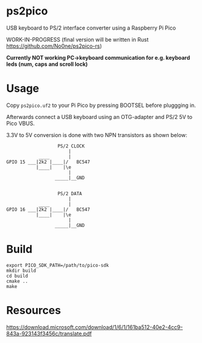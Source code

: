 # ps2pico
USB keyboard to PS/2 interface converter using a Raspberry Pi Pico

WORK-IN-PROGRESS
(final version will be written in Rust https://github.com/No0ne/ps2pico-rs)

**Currently NOT working PC->keyboard communication for e.g. keyboard leds (num, caps and scroll lock)**

# Usage
Copy `ps2pico.uf2` to your Pi Pico by pressing BOOTSEL before pluggging in.

Afterwards connect a USB keyboard using an OTG-adapter and PS/2 5V to Pico VBUS.

3.3V to 5V conversion is done with two NPN transistors as shown below:
```
                   PS/2 CLOCK
                       |
            ____       |
GPIO 15 ___|2k2 |____|/   BC547
           |____|    |\e
                       |
                  _____|__GND


                   PS/2 DATA
                       |
            ____       |
GPIO 16 ___|2k2 |____|/   BC547
           |____|    |\e
                       |
                  _____|__GND
```

# Build
```
export PICO_SDK_PATH=/path/to/pico-sdk
mkdir build
cd build
cmake ..
make
```

# Resources
https://download.microsoft.com/download/1/6/1/161ba512-40e2-4cc9-843a-923143f3456c/translate.pdf